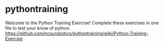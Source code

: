 # pythontraining
Welcome to the Python Training Exercise!
Complete these exercises in one file to test your know of python.
https://github.com/ncsurobotics/pythontraining/wiki/Python-Training-Exercise

